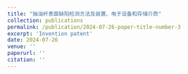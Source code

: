 ```yaml
---
title: "抽油杆表面缺陷检测方法及装置、电子设备和存储介质"
collection: publications
permalink: /publication/2024-07-26-paper-title-number-3
excerpt: 'Invention patent'
date: 2024-07-26
venue: ''
paperurl: ''
citation: ''
---
```


